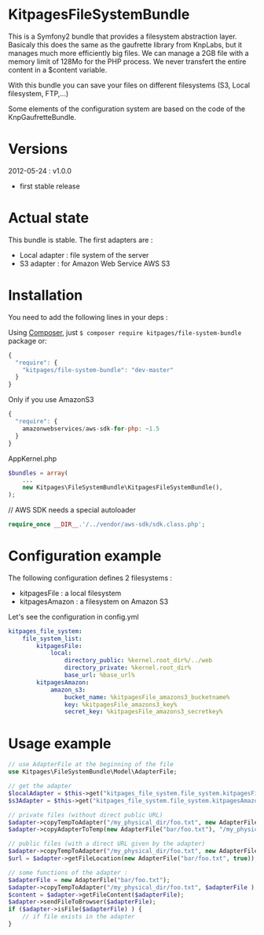 KitpagesFileSystemBundle
========================

This is a Symfony2 bundle that provides a filesystem abstraction layer. Basicaly this does the
same as the gaufrette library from KnpLabs, but it manages much more efficiently big files. We can
manage a 2GB file with a memory limit of 128Mo for the PHP process. We never transfert the entire
content in a $content variable.

With this bundle you can save your files on different filesystems (S3, Local filesystem, FTP,...)

Some elements of the configuration system are based on the code of the KnpGaufretteBundle.

Versions
========

2012-05-24 : v1.0.0
* first stable release

Actual state
============
This bundle is stable. The first adapters are :

* Local adapter : file system of the server
* S3 adapter : for Amazon Web Service AWS S3

Installation
============
You need to add the following lines in your deps :

Using [Composer](http://getcomposer.org/), just `$ composer require kitpages/file-system-bundle` package or:

``` javascript
{
  "require": {
    "kitpages/file-system-bundle": "dev-master"
  }
}
```

Only if you use AmazonS3
``` javascript
{
  "require": {
    amazonwebservices/aws-sdk-for-php: ~1.5
  }
}
```

AppKernel.php

```php
$bundles = array(
    ...
    new Kitpages\FileSystemBundle\KitpagesFileSystemBundle(),
);
```

// AWS SDK needs a special autoloader

```php
require_once __DIR__.'/../vendor/aws-sdk/sdk.class.php';
```

Configuration example
=====================
The following configuration defines 2 filesystems :

* kitpagesFile : a local filesystem
* kitpagesAmazon : a filesystem on Amazon S3

Let's see the configuration in config.yml

```yaml
kitpages_file_system:
    file_system_list:
        kitpagesFile:
            local:
                directory_public: %kernel.root_dir%/../web
                directory_private: %kernel.root_dir%
                base_url: %base_url%
        kitpagesAmazon:
            amazon_s3:
                bucket_name: %kitpagesFile_amazons3_bucketname%
                key: %kitpagesFile_amazons3_key%
                secret_key: %kitpagesFile_amazons3_secretkey%
```

Usage example
=============

```php
// use AdapterFile at the beginning of the file
use Kitpages\FileSystemBundle\Model\AdapterFile;

// get the adapter
$localAdapter = $this->get("kitpages_file_system.file_system.kitpagesFile");
$s3Adapter = $this->get("kitpages_file_system.file_system.kitpagesAmazon");

// private files (without direct public URL)
$adapter->copyTempToAdapter("/my_physical_dir/foo.txt", new AdapterFile("bar/foo.txt") );
$adapter->copyAdapterToTemp(new AdapterFile("bar/foo.txt"), "/my_physical_dir/foo.txt" );

// public files (with a direct URL given by the adapter)
$adapter->copyTempToAdapter("/my_physical_dir/foo.txt", new AdapterFile("bar/foo.txt", true) );
$url = $adapter->getFileLocation(new AdapterFile("bar/foo.txt", true));

// some functions of the adapter :
$adapterFile = new AdapterFile("bar/foo.txt");
$adapter->copyTempToAdapter("/my_physical_dir/foo.txt", $adapterFile );
$content = $adapter->getFileContent($adapterFile);
$adapter->sendFileToBrowser($adapterFile);
if ($adapter->isFile($adapterFile) ) {
    // if file exists in the adapter
}
```
